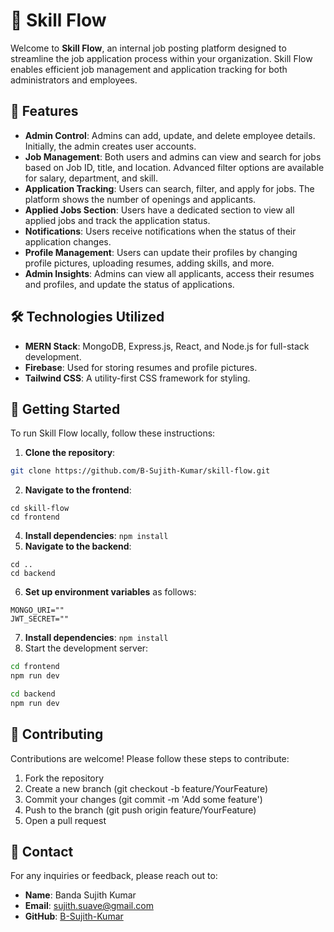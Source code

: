 # 🧰 Skill Flow

Welcome to **Skill Flow**, an internal job posting platform designed to streamline the job application process within your organization. Skill Flow enables efficient job management and application tracking for both administrators and employees.

## 🌟 Features

- **Admin Control**: Admins can add, update, and delete employee details. Initially, the admin creates user accounts.
- **Job Management**: Both users and admins can view and search for jobs based on Job ID, title, and location. Advanced filter options are available for salary, department, and skill.
- **Application Tracking**: Users can search, filter, and apply for jobs. The platform shows the number of openings and applicants.
- **Applied Jobs Section**: Users have a dedicated section to view all applied jobs and track the application status.
- **Notifications**: Users receive notifications when the status of their application changes.
- **Profile Management**: Users can update their profiles by changing profile pictures, uploading resumes, adding skills, and more.
- **Admin Insights**: Admins can view all applicants, access their resumes and profiles, and update the status of applications.

## 🛠️ Technologies Utilized

- **MERN Stack**: MongoDB, Express.js, React, and Node.js for full-stack development.
- **Firebase**: Used for storing resumes and profile pictures.
- **Tailwind CSS**: A utility-first CSS framework for styling.

## 📝 Getting Started

To run Skill Flow locally, follow these instructions:

1. **Clone the repository**:
```bash
git clone https://github.com/B-Sujith-Kumar/skill-flow.git
```
2. **Navigate to the frontend**: 
```
cd skill-flow
cd frontend
```
4. **Install dependencies**: `npm install`
5.  **Navigate to the backend**: 
```
cd ..
cd backend
```
6. **Set up environment variables** as follows:
```env
MONGO_URI=""
JWT_SECRET=""
```
7. **Install dependencies**: `npm install`
8. Start the development server:
```bash
cd frontend
npm run dev
```
```bash
cd backend
npm run dev
```
## 🤝 Contributing

Contributions are welcome! Please follow these steps to contribute:

1. Fork the repository
2. Create a new branch (git checkout -b feature/YourFeature)
3. Commit your changes (git commit -m 'Add some feature')
4. Push to the branch (git push origin feature/YourFeature)
5. Open a pull request

## 📨 Contact

For any inquiries or feedback, please reach out to:
- **Name**: Banda Sujith Kumar
- **Email**: sujith.suave@gmail.com
- **GitHub**: [B-Sujith-Kumar](https://github.com/B-Sujith-Kumar)
